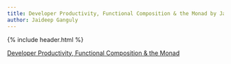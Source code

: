 ```yaml
---
title: Developer Productivity, Functional Composition & the Monad by Jaideep Ganguly
author: Jaideep Ganguly
---
```


{% include header.html %}

[Developer Productivity, Functional Composition & the Monad](/assets/kotlin_monad.pdf)

